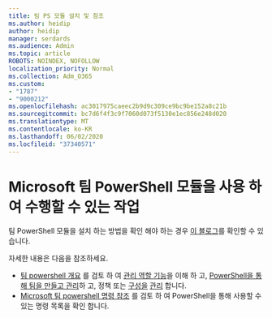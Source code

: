 ```yaml
---
title: 팀 PS 모듈 설치 및 참조
ms.author: heidip
author: heidip
manager: serdards
ms.audience: Admin
ms.topic: article
ROBOTS: NOINDEX, NOFOLLOW
localization_priority: Normal
ms.collection: Adm_O365
ms.custom:
- "1787"
- "9000212"
ms.openlocfilehash: ac3017975caeec2b9d9c309ce9bc9be152a8c21b
ms.sourcegitcommit: bc7d6f4f3c9f7060d073f5130e1ec856e248d020
ms.translationtype: MT
ms.contentlocale: ko-KR
ms.lasthandoff: 06/02/2020
ms.locfileid: "37340571"
---
```

# <a name="what-you-can-accomplish-with-microsoft-teams-powershell-module"></a>Microsoft 팀 PowerShell 모듈을 사용 하 여 수행할 수 있는 작업

팀 PowerShell 모듈을 설치 하는 방법을 확인 해야 하는 경우 [이 블로그](https://blogs.technet.microsoft.com/skypehybridguy/2017/11/07/microsoft-teams-powershell-support/)를 확인할 수 있습니다.

자세한 내용은 다음을 참조하세요.

- [팀 powershell 개요](https://docs.microsoft.com/MicrosoftTeams/teams-powershell-overview) 를 검토 하 여 [관리 역할 기능](https://docs.microsoft.com/MicrosoftTeams/using-admin-roles)을 이해 하 고, [PowerShell을 통해 팀을 만들고 관리](https://docs.microsoft.com/MicrosoftTeams/teams-powershell-overview#creating-and-managing-teams-via-powershell)하 고, 정책 또는 [구성을](https://docs.microsoft.com/MicrosoftTeams/teams-powershell-overview#managing-configurations-via-powershell) [관리](https://docs.microsoft.com/MicrosoftTeams/teams-powershell-overview#managing-policies-via-powershell) 합니다. 
- [Microsoft 팀 powershell 명령 참조](https://docs.microsoft.com/powershell/module/teams/?view=teams-ps) 를 검토 하 여 PowerShell을 통해 사용할 수 있는 명령 목록을 확인 합니다. 
